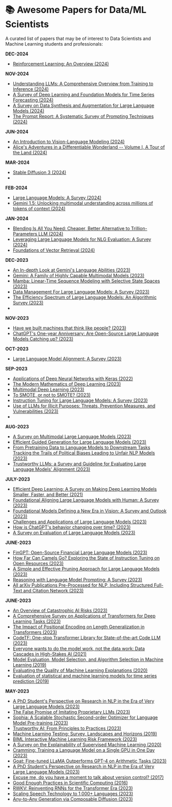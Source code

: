 # :books: Awesome Papers for Data/ML Scientists

A curated list of papers that may be of interest to Data Scientists and Machine Learning students and professionals:

**DEC-2024**
* [Reinforcement Learning: An Overview (2024)](https://arxiv.org/abs/2412.05265)
  
**NOV-2024**
* [Understanding LLMs: A Comprehensive Overview from Training to Inference (2024)](https://arxiv.org/abs/2401.02038)
* [A Survey of Deep Learning and Foundation Models for Time Series Forecasting (2024)](https://arxiv.org/abs/2401.13912)
* [A Survey on Data Synthesis and Augmentation for Large Language Models (2024)](https://arxiv.org/abs/2410.12896)
* [The Prompt Report: A Systematic Survey of Prompting Techniques (2024)](https://trigaten.github.io/Prompt_Survey_Site/)
  
**JUN-2024**
* [An Introduction to Vision-Language Modeling (2024)](https://arxiv.org/abs/2405.17247)
* [Alice's Adventures in a Differentiable Wonderland -- Volume I, A Tour of the Land (2024)](https://arxiv.org/abs/2404.17625)
  
**MAR-2024**
* [Stable Diffusion 3 (2024)](https://stability.ai/news/stable-diffusion-3-research-paper)
* 
**FEB-2024**
* [Large Language Models: A Survey (2024)](https://arxiv.org/abs/2402.06196)
* [Gemini 1.5: Unlocking multimodal understanding across millions of tokens of context (2024)](https://storage.googleapis.com/deepmind-media/gemini/gemini_v1_5_report.pdf)
  
**JAN-2024**
* [Blending Is All You Need: Cheaper, Better Alternative to Trillion-Parameters LLM (2024)](https://arxiv.org/abs/2401.02994)
* [Leveraging Large Language Models for NLG Evaluation: A Survey (2024)](https://arxiv.org/abs/2401.07103)
* [Foundations of Vector Retrieval (2024)](https://arxiv.org/abs/2401.09350)
  
**DEC-2023**
* [An In-depth Look at Gemini's Language Abilities (2023)](https://arxiv.org/abs/2312.11444)
* [Gemini: A Family of Highly Capable Multimodal Models (2023)](https://paperswithcode.com/paper/gemini-a-family-of-highly-capable-multimodal)
* [ Mamba: Linear-Time Sequence Modeling with Selective State Spaces (2023)](https://arxiv.org/abs/2312.00752)
* [Data Management For Large Language Models: A Survey (2023)](https://arxiv.org/abs/2312.01700)
* [The Efficiency Spectrum of Large Language Models: An Algorithmic Survey (2023)](https://arxiv.org/abs/2312.00678)
*   
**NOV-2023**
* [Have we built machines that think like people? (2023)](https://arxiv.org/abs/2311.16093)
* [ChatGPT's One-year Anniversary: Are Open-Source Large Language Models Catching up? (2023)](https://arxiv.org/abs/2311.16989)

**OCT-2023**
* [Large Language Model Alignment: A Survey (2023)](https://arxiv.org/abs/2309.15025)

**SEP-2023**
* [Applications of Deep Neural Networks with Keras (2022)](https://arxiv.org/abs/2009.05673)
* [The Modern Mathematics of Deep Learning (2023)](https://arxiv.org/abs/2105.04026)
* [Multimodal Deep Learning (2023)](https://arxiv.org/abs/2301.04856)
* [To SMOTE, or not to SMOTE? (2023)](https://arxiv.org/abs/2201.08528)
* [Instruction Tuning for Large Language Models: A Survey (2023)](https://arxiv.org/abs/2308.10792)
* [Use of LLMs for Illicit Purposes: Threats, Prevention Measures, and Vulnerabilities (2023)](https://arxiv.org/abs/2308.12833)
* 
**AUG-2023**
* [A Survey on Multimodal Large Language Models (2023)](https://arxiv.org/abs/2306.13549)
* [Efficient Guided Generation for Large Language Models (2023)](https://arxiv.org/abs/2307.09702)
* [From Pretraining Data to Language Models to Downstream Tasks Tracking the Trails of Political Biases Leading to Unfair NLP Models (2023)](https://arxiv.org/abs/2305.08283)
* [Trustworthy LLMs: a Survey and Guideline for Evaluating Large Language Models' Alignment (2023)](https://arxiv.org/abs/2308.05374)
  
**JULY-2023**
* [Efficient Deep Learning: A Survey on Making Deep Learning Models Smaller, Faster, and Better (2021)](https://arxiv.org/abs/2106.08962)
* [Foundational Aligning Large Language Models with Human: A Survey (2023)](https://arxiv.org/abs/2307.12966v1)
* [Foundational Models Defining a New Era in Vision: A Survey and Outlook (2023)](https://arxiv.org/abs/2307.13721v1)
* [Challenges and Applications of Large Language Models (2023)](https://arxiv.org/abs/2307.10169)
* [How is ChatGPT's behavior changing over time? (2023)](https://arxiv.org/abs/2307.09009)
* [A Survey on Evaluation of Large Language Models (2023)](https://arxiv.org/abs/2307.03109)
  
**JUNE-2023**
* [FinGPT: Open-Source Financial Large Language Models (2023)](https://arxiv.org/abs/2306.06031)
* [How Far Can Camels Go? Exploring the State of Instruction Tuning on Open Resources (2023)](https://arxiv.org/abs/2306.04751)
* [A Simple and Effective Pruning Approach for Large Language Models (2023)](https://arxiv.org/abs/2306.11695)
* [Reasoning with Language Model Prompting: A Survey (2023)](https://arxiv.org/abs/2212.09597)
* [All arXiv Publications Pre-Processed for NLP, Including Structured Full-Text and Citation Network (2023)](https://arxiv.org/abs/2303.14957)

 
**JUNE-2023**
* [An Overview of Catastrophic AI Risks (2023)](https://arxiv.org/abs/2306.12001v1)
* [A Comprehensive Survey on Applications of Transformers for Deep Learning Tasks (2023)](https://arxiv.org/abs/2306.07303)
* [The Impact of Positional Encoding on Length Generalization in Transformers (2023)](https://arxiv.org/abs/2305.19466)
* [CodeTF: One-stop Transformer Library for State-of-the-art Code LLM (2023)](https://arxiv.org/abs/2306.00029)
* [Everyone wants to do the model work, not the data work: Data Cascades in High-Stakes AI (2021)](https://research.google/pubs/pub49953/)
* [Model Evaluation, Model Selection, and Algorithm Selection in Machine Learning (2019)](https://arxiv.org/abs/1811.12808)
* [Evaluating the Quality of Machine Learning Explanations (2020)](https://www.mdpi.com/2079-9292/10/5/593/pdf)
* [Evaluation of statistical and machine learning models for time series prediction (2019)](https://www.researchgate.net/profile/Antonio-Parmezan/publication/330742498_Evaluation_of_statistical_and_machine_learning_models_for_time_series_prediction_Identifying_the_state-of-the-art_and_the_best_conditions_for_the_use_of_each_model/links/5fbc07eda6fdcc6cc65e0d18/Evaluation-of-statistical-and-machine-learning-models-for-time-series-prediction-Identifying-the-state-of-the-art-and-the-best-conditions-for-the-use-of-each-model.pdf)

**MAY-2023**

* [A PhD Student's Perspective on Research in NLP in the Era of Very Large Language Models (2023)](https://arxiv.org/abs/2305.12544)
* [The False Promise of Imitating Proprietary LLMs (2023)](https://arxiv.org/abs/2305.15717)
* [Sophia: A Scalable Stochastic Second-order Optimizer for Language Model Pre-training (2023)](https://arxiv.org/abs/2305.14342)
* [Trustworthy AI: From Principles to Practices (2023)](https://arxiv.org/abs/2110.01167)
* [Machine Learning Testing: Survey, Landscapes and Horizons (2019)](https://arxiv.org/abs/1906.10742)
* [BIML Interactive Machine Learning Risk Framework (2023)](https://berryvilleiml.com/interactive/)
* [A Survey on the Explainability of Supervised Machine Learning (2020)](https://arxiv.org/abs/2011.07876)
* [Cramming: Training a Language Model on a Single GPU in One Day (2023)](https://arxiv.org/abs/2212.14034)
* [Goat: Fine-tuned LLaMA Outperforms GPT-4 on Arithmetic Tasks (2023)](https://huggingface.co/papers/2305.14201)
* [A PhD Student's Perspective on Research in NLP in the Era of Very Large Language Models (2023)](https://arxiv.org/abs/2305.12544)
* [Excuse me, do you have a moment to talk about version control? (2017)](https://peerj.com/preprints/3159.pdf)
* [Good Enough Practices in Scientific Computing (2016)](https://arxiv.org/abs/1609.00037)
* [RWKV: Reinventing RNNs for the Transformer Era (2023)](https://arxiv.org/abs/2305.13048)
* [Scaling Speech Technology to 1,000+ Languages (2023)](https://research.facebook.com/publications/scaling-speech-technology-to-1000-languages/)
* [Any-to-Any Generation via Composable Diffusion (2023)](https://arxiv.org/abs/2305.11846)
